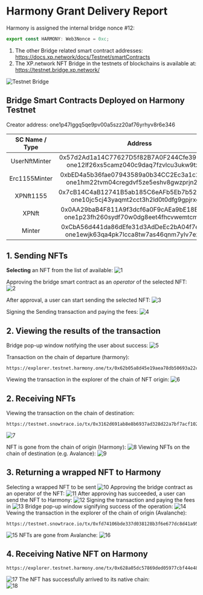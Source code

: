 # Harmony Grant Delivery Report

Harmony is assigned the internal bridge nonce #12:
```typescript
export const HARMONY: Web3Nonce = 0xc;
```

1. The other Bridge related smart contract addresses: https://docs.xp.network/docs/Testnet/smartContracts
2. The XP.network NFT Bridge in the testnets of blockchains is available at: https://testnet.bridge.xp.network/

![Testnet Bridge](assets/TestnetChains.png)

## Bridge Smart Contracts Deployed on Harmony Testnet

Creator address: one1p47lggq5qe9pv00a5szz20af76yrhyv8r6e346

| SC Name / Type | Address|
|:-:|:-:|
|UserNftMinter|0x57d2Ad1a14C77627D5f82B7A0F244Cfe391e59C5 <br/> one12lf26xs5camz040c9daq7fzvlcu3ukw9txkkkd|
|Erc1155Minter|0xbED4a5b36fae07943589a0b34CC2Ec3a1c208E53 <br/> one1hm22tvm04cregdvf5ze5eshv8gwzprjn20frdv|
|XPNft1155|0x7cB14C4aB12741B5ab185C6eAFb5Eb7b5282A032 <br/> one10jc5cj43yaqmt2cct3h2ld0t0dfg9gpjrxgkjn|
|XPNft|0x0AA29baB4F811A9f3dcf6a0F9cAEa9bE18ECED78 <br/> one1p23fh260sydf70w0dg8eet4fhcvwemtcmknt67|
|Minter|0xCbA56d441da86dEfe31d3AdDeEc2bA04f7e27d9e <br/> one1ewjk63qa4pk7lcca8tw7as46qnm7ylv7exqnh3|

## 1. Sending NFTs

**Selecting** an NFT from the list of available:
![1](assets/1.png)

Approving the bridge smart contract as an *operator* of the selected NFT:
![2](assets/2.png)

After approval, a user can start sending the selected NFT:
![3](assets/3.png)

Signing the Sending transaction and paying the fees:
![4](assets/4.png)

## 2. Viewing the results of the transaction
Bridge pop-up window notifying the user about success:
![5](assets/5.png)

Transaction on the chain of departure (harmony):
```
https://explorer.testnet.harmony.one/tx/0x62b05a8d45e19aea78db50693a22c26fa8fd2192297044c879da5fd80202b160
```
Viewing the transaction in the explorer of the chain of NFT origin:
![6](assets/6.png)

## 2. Receiving NFTs

Viewing the transaction on the chain of destination:
```
https://testnet.snowtrace.io/tx/0x3162d691ab8e8b6937ad328d22a7bf7acf1026d37a56a9b1c95d3bfcf081113b
```
![7](assets/7.png)

NFT is gone from the chain of origin (Harmony):
![8](assets/8.png)
Viewing NFTs on the chain of destination (e.g. Avalance):
![9](assets/9.png)

## 3. Returning a wrapped NFT to Harmony

Selecting a wrapped NFT to be sent 
![10](assets/10.png)
Approving the bridge contract as an operator of the NFT:
![11](assets/11.png)
After approving has succeeded, a user can send the NFT to Harmony:
![12](assets/12.png)
Signing the transaction and paying the fees in 
![13](assets/13.png)
Bridge pop-up window signifying success of the operation:
![14](assets/14.png)
Vewing the transaction in the explorer of the chain of origin (Avalanche):
```
https://testnet.snowtrace.io/tx/0xfd74106bde337d038128b3f6e677dc8d41a95337d01afcb03a9cadddd797faec
```
![15](assets/15.png)
NFTs are gone from Avalanche:
![16](assets/16.png)

## 4. Receiving Native NFT on Harmony

```
https://explorer.testnet.harmony.one/tx/0x628a05dc57869ded05977cbf44e48ce442f7524d08c75b525426b4e8e0e152da
```
![17](assets/17.png)
The NFT has successfully arrived to its native chain:<br/>
![18](assets/18.png)